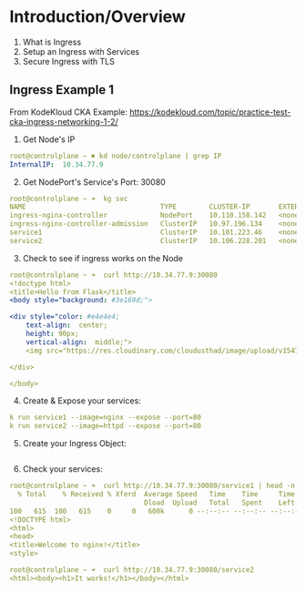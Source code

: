 # Introduction/Overview

1) What is Ingress
2) Setup an Ingress with Services
3) Secure Ingress with TLS

## Ingress Example 1
From KodeKloud CKA Example: https://kodekloud.com/topic/practice-test-cka-ingress-networking-1-2/


1) Get Node's IP
```yaml
root@controlplane ~ ✖ kd node/controlplane | grep IP
InternalIP:  10.34.77.9
```

2) Get NodePort's Service's Port: 30080

```yaml
root@controlplane ~ ➜  kg svc
NAME                                 TYPE        CLUSTER-IP       EXTERNAL-IP   PORT(S)                      AGE
ingress-nginx-controller             NodePort    10.110.158.142   <none>        80:30080/TCP,443:32103/TCP   15m
ingress-nginx-controller-admission   ClusterIP   10.97.196.134    <none>        443/TCP                      15m
service1                             ClusterIP   10.101.223.46    <none>        80/TCP                       6m39s
service2                             ClusterIP   10.106.228.201   <none>        80/TCP                       6m25s
```
3) Check to see if ingress works on the Node

```yaml
root@controlplane ~ ➜  curl http://10.34.77.9:30080
<!doctype html>
<title>Hello from Flask</title>
<body style="background: #3e169d;">

<div style="color: #e4e4e4;
    text-align:  center;
    height: 90px;
    vertical-align:  middle;">
    <img src="https://res.cloudinary.com/cloudusthad/image/upload/v1547053817/error_404.png">

</div>

</body>
```

4) Create & Expose your services:

```yaml
k run service1 --image=nginx --expose --port=80
k run service2 --image=httpd --expose --port=80
```

5) Create your Ingress Object:
```yaml

```

6) Check your services:
```yaml
root@controlplane ~ ➜  curl http://10.34.77.9:30080/service1 | head -n 5
  % Total    % Received % Xferd  Average Speed   Time    Time     Time  Current
                                 Dload  Upload   Total   Spent    Left  Speed
100   615  100   615    0     0   600k      0 --:--:-- --:--:-- --:--:--  600k
<!DOCTYPE html>
<html>
<head>
<title>Welcome to nginx!</title>
<style>

root@controlplane ~ ➜  curl http://10.34.77.9:30080/service2
<html><body><h1>It works!</h1></body></html>
```
